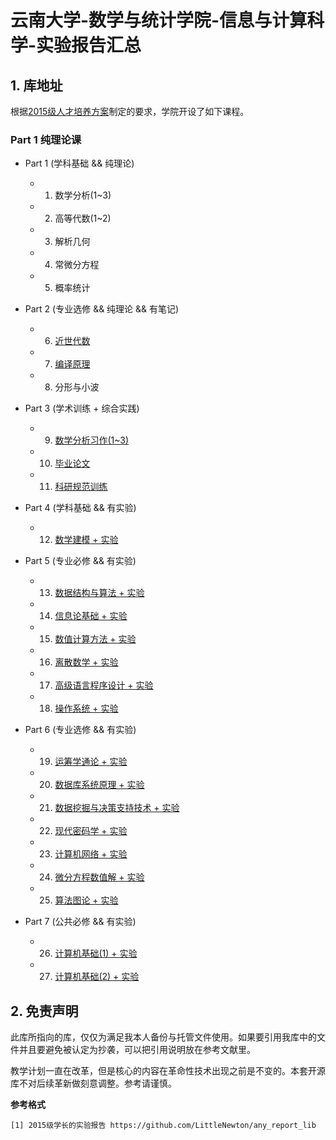 # 云南大学-数学与统计学院-信息与计算科学-实验报告汇总

## 1. 库地址

根据[2015级人才培养方案](https://github.com/LittleNewton/Undergraduate_Course)制定的要求，学院开设了如下课程。

### Part 1 纯理论课

- Part 1 (学科基础 && 纯理论)
    - 01. 数学分析(1~3)
    - 02. 高等代数(1~2)
    - 03. 解析几何
    - 04. 常微分方程
    - 05. 概率统计

- Part 2 (专业选修 && 纯理论 && 有笔记)
    - 06. [近世代数](https://github.com/LittleNewton/NOTES_Modern_Algebra)
    - 07. [编译原理](https://github.com/LittleNewton/NOTES_Compile_Principles)
    - 08. 分形与小波

- Part 3 (学术训练 + 综合实践)

    - 09. [数学分析习作(1~3)](https://github.com/LittleNewton/Mathematical_Analysis_Paper)
    - 10. [毕业论文](https://github.com/LittleNewton/Thesis_for_Graduation_Paper)
    - 11. [科研规范训练](https://github.com/LittleNewton/Academic_Training_Paper)

- Part 4 (学科基础 && 有实验)

    - 12. [数学建模 + 实验](https://github.com/LittleNewton/Mathematical_Modeling_Report)

- Part 5 (专业必修 && 有实验)

    - 13. [数据结构与算法 + 实验](https://github.com/LittleNewton/Data_Structure_and_Algorithm_Report)
    - 14. [信息论基础 + 实验](https://github.com/LittleNewton/Elements_of_Information_Theory_Report)
    - 15. [数值计算方法 + 实验](https://github.com/LittleNewton/Numerical_Calculation_Report)
    - 16. [离散数学 + 实验](https://github.com/LittleNewton/Discrete_Mathematics_Report)
    - 17. [高级语言程序设计 + 实验](https://github.com/LittleNewton/C_Program_Design_Report)
    - 18. [操作系统 + 实验](https://github.com/LittleNewton/Operating_System_Report)

- Part 6 (专业选修 && 有实验)

    - 19. [运筹学通论 + 实验](https://github.com/LittleNewton/Operations_Research_Report)
    - 20. [数据库系统原理 + 实验](https://github.com/LittleNewton/Database_System_Introduction_Report)
    - 21. [数据挖掘与决策支持技术 + 实验](https://github.com/LittleNewton/Data_Mining_Report)
    - 22. [现代密码学 + 实验](https://github.com/LittleNewton/Modern_Cryptography_Report)
    - 23. [计算机网络 + 实验](https://github.com/LittleNewton/Computer_Network_Report)
    - 24. [微分方程数值解 + 实验](https://github.com/LittleNewton/NumSln_of_DiffEq_Report)
    - 25. [算法图论 + 实验](https://github.com/LittleNewton/Algorithm_of_Graph_Theory_Report)

- Part 7 (公共必修 && 有实验)

    - 26. [计算机基础(1) + 实验]()
    - 27. [计算机基础(2) + 实验]()

## 2. 免责声明

此库所指向的库，仅仅为满足我本人备份与托管文件使用。如果要引用我库中的文件并且要避免被认定为抄袭，可以把引用说明放在参考文献里。

教学计划一直在改革，但是核心的内容在革命性技术出现之前是不变的。本套开源库不对后续革新做刻意调整。参考请谨慎。

**参考格式**

```
[1] 2015级学长的实验报告 https://github.com/LittleNewton/any_report_lib
```